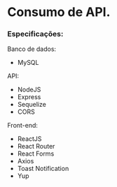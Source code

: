 # Consumo de API.

### Especificações:
Banco de dados:
- MySQL

API:
- NodeJS
- Express
- Sequelize
- CORS

Front-end:
- ReactJS
- React Router
- React Forms
- Axios
- Toast Notification
- Yup
